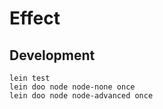 # Effect

## Development

```
lein test
lein doo node node-none once
lein doo node node-advanced once
```
